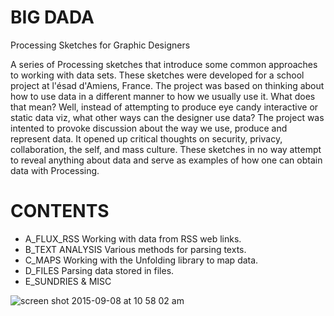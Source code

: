 # BIG DADA
Processing Sketches for Graphic Designers

A series of Processing sketches that introduce some common approaches to working with data sets. These sketches were developed for a school project at l'ésad d'Amiens, France. The project was based on thinking about how to use data in a different manner to how we usually use it. What does that mean? Well, instead of attempting to produce eye candy interactive or static data viz, what other ways can the designer use data? The project was intented to provoke discussion about the way we use, produce and represent data. It opened up critical thoughts on security, privacy, collaboration, the self, and mass culture. These sketches in no way attempt to reveal anything about data and serve as examples of how one can obtain data with Processing.

CONTENTS
========

- A_FLUX_RSS
  Working with data from RSS web links.
- B_TEXT ANALYSIS
  Various methods for parsing texts.
- C_MAPS
  Working with the Unfolding library to map data.
- D_FILES
  Parsing data stored in files.
- E_SUNDRIES & MISC
 

![screen shot 2015-09-08 at 10 58 02 am](https://cloud.githubusercontent.com/assets/1027891/9792475/8e7d949a-57e0-11e5-85e3-be6f20d1b77f.png)


